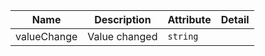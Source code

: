 | Name       | Description                   | Attribute        | Detail |
|------------|-------------------------------|------------------|--------|
|<div className="Api__Table"> <div>valueChange</div> <div className="Api__Table Docs__Tags"></div></div>| Value changed | `string`
